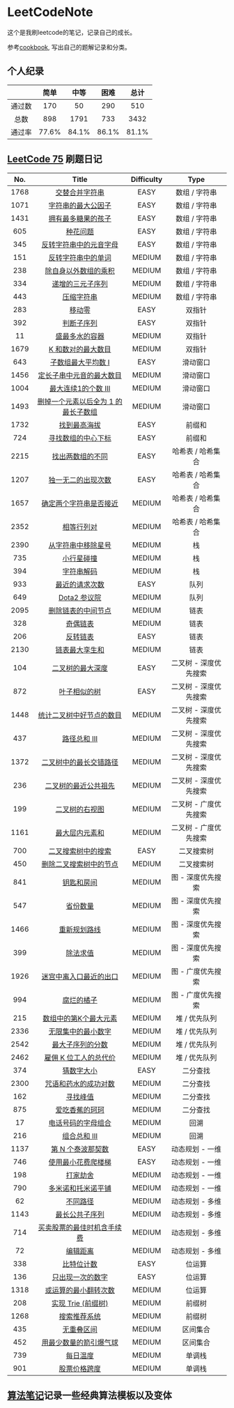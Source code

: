 # LeetCodeNote
这个是我刷leetcode的笔记，记录自己的成长。

参考[cookbook](https://github.com/halfrost/LeetCode-Go/releases/), 写出自己的题解记录和分类。

## 个人纪录
| |简单|中等|困难|总计|
|:--:|:--:|:--:|:--:|:--:|
|通过数|170|50|290|510|
|总数|898|1791|733|3432|
|通过率|77.6%|84.1%|86.1%|81.1%|


## [LeetCode 75](https://leetcode.cn/studyplan/leetcode-75/) 刷题日记
|No.|Title|Difficulty|Type|
|:--:|:--:|:--:|:--:|
|1768|[交替合并字符串](https://leetcode.cn/problems/merge-strings-alternately)|EASY|数组 / 字符串|
|1071|[字符串的最大公因子](https://leetcode.cn/problems/greatest-common-divisor-of-strings)|EASY|数组 / 字符串|
|1431|[拥有最多糖果的孩子](https://leetcode.cn/problems/kids-with-the-greatest-number-of-candies)|EASY|数组 / 字符串|
|605|[种花问题](https://leetcode.cn/problems/can-place-flowers)|EASY|数组 / 字符串|
|345|[反转字符串中的元音字母](https://leetcode.cn/problems/reverse-vowels-of-a-string)|EASY|数组 / 字符串|
|151|[反转字符串中的单词](https://leetcode.cn/problems/reverse-words-in-a-string)|MEDIUM|数组 / 字符串|
|238|[除自身以外数组的乘积](https://leetcode.cn/problems/product-of-array-except-self)|MEDIUM|数组 / 字符串|
|334|[递增的三元子序列](https://leetcode.cn/problems/increasing-triplet-subsequence)|MEDIUM|数组 / 字符串|
|443|[压缩字符串](https://leetcode.cn/problems/string-compression)|MEDIUM|数组 / 字符串|
|283|[移动零](https://leetcode.cn/problems/move-zeroes)|EASY|双指针|
|392|[判断子序列](https://leetcode.cn/problems/is-subsequence)|EASY|双指针|
|11|[盛最多水的容器](https://leetcode.cn/problems/container-with-most-water)|MEDIUM|双指针|
|1679|[K 和数对的最大数目](https://leetcode.cn/problems/max-number-of-k-sum-pairs)|MEDIUM|双指针|
|643|[子数组最大平均数 I](https://leetcode.cn/problems/maximum-average-subarray-i)|EASY|滑动窗口|
|1456|[定长子串中元音的最大数目](https://leetcode.cn/problems/maximum-number-of-vowels-in-a-substring-of-given-length)|MEDIUM|滑动窗口|
|1004|[最大连续1的个数 III](https://leetcode.cn/problems/max-consecutive-ones-iii)|MEDIUM|滑动窗口|
|1493|[删掉一个元素以后全为 1 的最长子数组](https://leetcode.cn/problems/longest-subarray-of-1s-after-deleting-one-element)|MEDIUM|滑动窗口|
|1732|[找到最高海拔](https://leetcode.cn/problems/find-the-highest-altitude)|EASY|前缀和|
|724|[寻找数组的中心下标](https://leetcode.cn/problems/find-pivot-index)|EASY|前缀和|
|2215|[找出两数组的不同](https://leetcode.cn/problems/find-the-difference-of-two-arrays)|EASY|哈希表 / 哈希集合|
|1207|[独一无二的出现次数](https://leetcode.cn/problems/unique-number-of-occurrences)|EASY|哈希表 / 哈希集合|
|1657|[确定两个字符串是否接近](https://leetcode.cn/problems/determine-if-two-strings-are-close)|MEDIUM|哈希表 / 哈希集合|
|2352|[相等行列对](https://leetcode.cn/problems/equal-row-and-column-pairs)|MEDIUM|哈希表 / 哈希集合|
|2390|[从字符串中移除星号](https://leetcode.cn/problems/removing-stars-from-a-string)|MEDIUM|栈|
|735|[小行星碰撞](https://leetcode.cn/problems/asteroid-collision)|MEDIUM|栈|
|394|[字符串解码](https://leetcode.cn/problems/decode-string)|MEDIUM|栈|
|933|[最近的请求次数](https://leetcode.cn/problems/number-of-recent-calls)|EASY|队列|
|649|[Dota2 参议院](https://leetcode.cn/problems/dota2-senate)|MEDIUM|队列|
|2095|[删除链表的中间节点](https://leetcode.cn/problems/delete-the-middle-node-of-a-linked-list)|MEDIUM|链表|
|328|[奇偶链表](https://leetcode.cn/problems/odd-even-linked-list)|MEDIUM|链表|
|206|[反转链表](https://leetcode.cn/problems/reverse-linked-list)|EASY|链表|
|2130|[链表最大孪生和](https://leetcode.cn/problems/maximum-twin-sum-of-a-linked-list)|MEDIUM|链表|
|104|[二叉树的最大深度](https://leetcode.cn/problems/maximum-depth-of-binary-tree)|EASY|二叉树 - 深度优先搜索|
|872|[叶子相似的树](https://leetcode.cn/problems/leaf-similar-trees)|EASY|二叉树 - 深度优先搜索|
|1448|[统计二叉树中好节点的数目](https://leetcode.cn/problems/count-good-nodes-in-binary-tree)|MEDIUM|二叉树 - 深度优先搜索|
|437|[路径总和 III](https://leetcode.cn/problems/path-sum-iii)|MEDIUM|二叉树 - 深度优先搜索|
|1372|[二叉树中的最长交错路径](https://leetcode.cn/problems/longest-zigzag-path-in-a-binary-tree)|MEDIUM|二叉树 - 深度优先搜索|
|236|[二叉树的最近公共祖先](https://leetcode.cn/problems/lowest-common-ancestor-of-a-binary-tree)|MEDIUM|二叉树 - 深度优先搜索|
|199|[二叉树的右视图](https://leetcode.cn/problems/binary-tree-right-side-view)|MEDIUM|二叉树 - 广度优先搜索|
|1161|[最大层内元素和](https://leetcode.cn/problems/maximum-level-sum-of-a-binary-tree)|MEDIUM|二叉树 - 广度优先搜索|
|700|[二叉搜索树中的搜索](https://leetcode.cn/problems/search-in-a-binary-search-tree)|EASY|二叉搜索树|
|450|[删除二叉搜索树中的节点](https://leetcode.cn/problems/delete-node-in-a-bst)|MEDIUM|二叉搜索树|
|841|[钥匙和房间](https://leetcode.cn/problems/keys-and-rooms)|MEDIUM|图 - 深度优先搜索|
|547|[省份数量](https://leetcode.cn/problems/number-of-provinces)|MEDIUM|图 - 深度优先搜索|
|1466|[重新规划路线](https://leetcode.cn/problems/reorder-routes-to-make-all-paths-lead-to-the-city-zero)|MEDIUM|图 - 深度优先搜索|
|399|[除法求值](https://leetcode.cn/problems/evaluate-division)|MEDIUM|图 - 深度优先搜索|
|1926|[迷宫中离入口最近的出口](https://leetcode.cn/problems/nearest-exit-from-entrance-in-maze)|MEDIUM|图 - 广度优先搜索|
|994|[腐烂的橘子](https://leetcode.cn/problems/rotting-oranges)|MEDIUM|图 - 广度优先搜索|
|215|[数组中的第K个最大元素](https://leetcode.cn/problems/kth-largest-element-in-an-array)|MEDIUM|堆 / 优先队列|
|2336|[无限集中的最小数字](https://leetcode.cn/problems/smallest-number-in-infinite-set)|MEDIUM|堆 / 优先队列|
|2542|[最大子序列的分数](https://leetcode.cn/problems/maximum-subsequence-score)|MEDIUM|堆 / 优先队列|
|2462|[雇佣 K 位工人的总代价](https://leetcode.cn/problems/total-cost-to-hire-k-workers)|MEDIUM|堆 / 优先队列|
|374|[猜数字大小](https://leetcode.cn/problems/guess-number-higher-or-lower)|EASY|二分查找|
|2300|[咒语和药水的成功对数](https://leetcode.cn/problems/successful-pairs-of-spells-and-potions)|MEDIUM|二分查找|
|162|[寻找峰值](https://leetcode.cn/problems/find-peak-element)|MEDIUM|二分查找|
|875|[爱吃香蕉的珂珂](https://leetcode.cn/problems/koko-eating-bananas)|MEDIUM|二分查找|
|17|[电话号码的字母组合](https://leetcode.cn/problems/letter-combinations-of-a-phone-number)|MEDIUM|回溯|
|216|[组合总和 III](https://leetcode.cn/problems/combination-sum-iii)|MEDIUM|回溯|
|1137|[第 N 个泰波那契数](https://leetcode.cn/problems/n-th-tribonacci-number)|EASY|动态规划 - 一维|
|746|[使用最小花费爬楼梯](https://leetcode.cn/problems/min-cost-climbing-stairs)|EASY|动态规划 - 一维|
|198|[打家劫舍](https://leetcode.cn/problems/house-robber)|MEDIUM|动态规划 - 一维|
|790|[多米诺和托米诺平铺](https://leetcode.cn/problems/domino-and-tromino-tiling)|MEDIUM|动态规划 - 一维|
|62|[不同路径](https://leetcode.cn/problems/unique-paths)|MEDIUM|动态规划 - 多维|
|1143|[最长公共子序列](https://leetcode.cn/problems/longest-common-subsequence)|MEDIUM|动态规划 - 多维|
|714|[买卖股票的最佳时机含手续费](https://leetcode.cn/problems/best-time-to-buy-and-sell-stock-with-transaction-fee)|MEDIUM|动态规划 - 多维|
|72|[编辑距离](https://leetcode.cn/problems/edit-distance)|MEDIUM|动态规划 - 多维|
|338|[比特位计数](https://leetcode.cn/problems/counting-bits)|EASY|位运算|
|136|[只出现一次的数字](https://leetcode.cn/problems/single-number)|EASY|位运算|
|1318|[或运算的最小翻转次数](https://leetcode.cn/problems/minimum-flips-to-make-a-or-b-equal-to-c)|MEDIUM|位运算|
|208|[实现 Trie (前缀树)](https://leetcode.cn/problems/implement-trie-prefix-tree)|MEDIUM|前缀树|
|1268|[搜索推荐系统](https://leetcode.cn/problems/search-suggestions-system)|MEDIUM|前缀树|
|435|[无重叠区间](https://leetcode.cn/problems/non-overlapping-intervals)|MEDIUM|区间集合|
|452|[用最少数量的箭引爆气球](https://leetcode.cn/problems/minimum-number-of-arrows-to-burst-balloons)|MEDIUM|区间集合|
|739|[每日温度](https://leetcode.cn/problems/daily-temperatures)|MEDIUM|单调栈|
|901|[股票价格跨度](https://leetcode.cn/problems/online-stock-span)|MEDIUM|单调栈|

## [算法笔记](https://github.com/Ray3260/LeetCodeNote/tree/main/Exported%20Documents)记录一些经典算法模板以及变体
